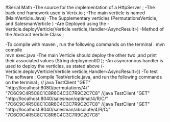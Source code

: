 #Serial Math
-The source for the implementation of a HttpServer  ;
-The back end framework used is Vertx.io ; 
-The main verticle is  named (MainVerticle.Java) 
-The Supplementary verticles (PermutationsVerticle, and SalesmanVerticle )
-Are Deployed using the 
-Verticle.deployVerticle(Verticle verticle,Handler<AsyncResult<String>>)
-Method of the Abstract Verticle Class ;

-To compile with maven , run the following commands on the terminal : 
 mvn compile   
 mvn exec:java 
 -The main Verticle should deploy the other two 
 ,and print their associated values (String deploymentID ); 
 -An asyncronous handler is used to deploy the verticles, as stated above 
 (-Verticle.deployVerticle(Verticle verticle,Handler<AsyncResult<String>>))
-To test The software ; 
Compile TestVerticle.java, and run the following commands on the terminal ; 
// java TestClient "GET" "http://localhost:8080/permutations/4/" "7C6C9C4R5C8C1C8R6C4C3C7R9C2C7C8"
//java TestClient "GET" "http://localhost:8040/salesman/optimal/4/R/C/" "7C6C9C4R5C8C1C8R6C4C3C7R9C2C7C8"
//java TestClient "GET" "http://localhost:8040/salesman/absolute/4/R/C/" "7C6C9C4R5C8C1C8R6C4C3C7R9C2C7C8"
